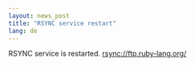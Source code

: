 ```yaml
---
layout: news_post
title: "RSYNC service restart"
lang: de
---
```


RSYNC service is restarted.
[rsync://ftp.ruby-lang.org/](rsync://ftp.ruby-lang.org/)


